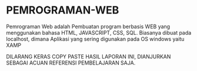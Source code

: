 # PEMROGRAMAN-WEB
Pemrograman Web adalah Pembuatan program berbasis WEB yang menggunakan bahasa HTML, JAVASCRIPT, CSS, SQL. Biasanya dibuat pada localhost, dimana Aplikasi yang sering digunakan pada OS windows yaitu XAMP 



DILARANG KERAS COPY PASTE HASIL LAPORAN INI,
DIANJURKAN SEBAGAI ACUAN REFERENSI PEMBELAJARAN SAJA.
